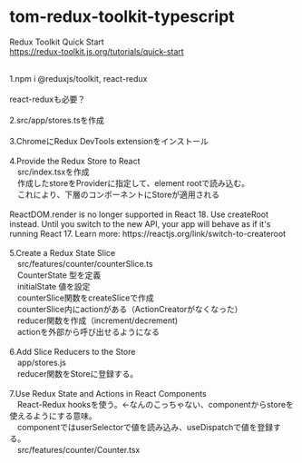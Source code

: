 # tom-redux-toolkit-typescript

Redux Toolkit Quick Start<br>
https://redux-toolkit.js.org/tutorials/quick-start<br>

<br>
1.npm i @reduxjs/toolkit, react-redux<br>
<br>
react-reduxも必要？<br>
<br>
2.src/app/stores.tsを作成<br>
<br>
3.ChromeにRedux DevTools extensionをインストール<br>
<br>
4.Provide the Redux Store to React<br>
　src/index.tsxを作成<br>
　作成したstoreをProviderに指定して、element rootで読み込む。<br>
　これにより、下層のコンポーネントにStoreが適用される<br>
<br>
ReactDOM.render is no longer supported in React 18.
Use createRoot instead. Until you switch to the new API,
your app will behave as if it's running React 17.
Learn more:
https://reactjs.org/link/switch-to-createroot
<br>

<br>
5.Create a Redux State Slice<br>
　src/features/counter/counterSlice.ts<br>
　CounterState 型を定義<br>
　initialState 値を設定<br>
　counterSlice関数をcreateSliceで作成<br>
　counterSlice内にactionがある（ActionCreatorがなくなった）<br>
　reducer関数を作成（increment/decrement)<br>
　actionを外部から呼び出せるようになる<br>
<br>
6.Add Slice Reducers to the Store<br>
　app/stores.js<br>
　reducer関数をStoreに登録する。<br>
<br>
7.Use Redux State and Actions in React Components<br>
　React-Redux hooksを使う。←なんのこっちゃない、componentからstoreを使えるようにする意味。<br>
　componentではuserSelectorで値を読み込み、useDispatchで値を登録する。<br>
　src/features/counter/Counter.tsx<br>
<br>





